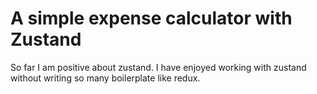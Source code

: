# A simple expense calculator with Zustand

So far I am positive about zustand.
I have enjoyed working with zustand without writing so many boilerplate like redux.
